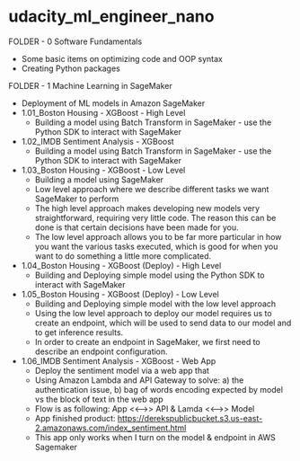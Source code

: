# udacity_ml_engineer_nano

FOLDER - 0 Software Fundamentals
  - Some basic items on optimizing code and OOP syntax
  - Creating Python packages

FOLDER - 1 Machine Learning in SageMaker
  - Deployment of ML models in Amazon SageMaker 
  - 1.01_Boston Housing - XGBoost - High Level
    - Building a model using Batch Transform in SageMaker - use the Python SDK to interact with SageMaker
  - 1.02_IMDB Sentiment Analysis - XGBoost 
    - Building a model using Batch Transform in SageMaker - use the Python SDK to interact with SageMaker
  - 1.03_Boston Housing - XGBoost - Low Level
    - Building a model using SageMaker
    - Low level approach where we describe different tasks we want SageMaker to perform
    - The high level approach makes developing new models very straightforward, requiring very little code. The reason this can be done is that certain decisions have been made for you. 
    - The low level approach allows you to be far more particular in how you want the various tasks executed, which is good for when you want to do something a little more complicated.
  - 1.04_Boston Housing - XGBoost (Deploy) - High Level
    - Building and Deploying simple model using the Python SDK to interact with SageMaker
  - 1.05_Boston Housing - XGBoost (Deploy) - Low Level
    - Building and Deploying simple model with the low level approach
    - Using the low level approach to deploy our model requires us to create an endpoint, which will be used to send data to our model and to get inference results.
    - In order to create an endpoint in SageMaker, we first need to describe an endpoint configuration. 
  - 1.06_IMDB Sentiment Analysis - XGBoost - Web App
    - Deploy the sentiment model via a web app that
    - Using Amazon Lambda and API Gateway to solve: a) the authentication issue, b) bag of words encoding expected by model vs the block of text in the web app
    - Flow is as following: App <<-->> API & Lamda <<-->> Model
    - App finished product: https://derekspublicbucket.s3.us-east-2.amazonaws.com/index_sentiment.html
    - This app only works when I turn on the model & endpoint in AWS Sagemaker 
    
    

